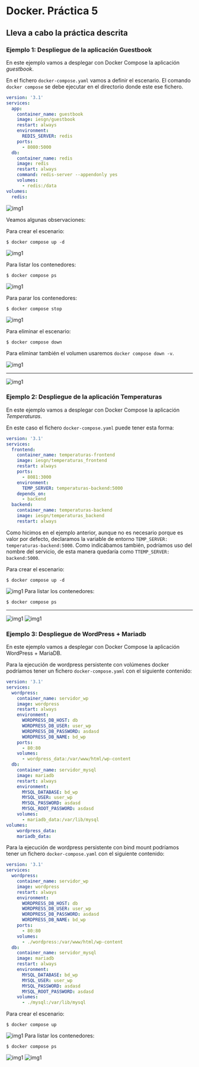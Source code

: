 # Docker. Práctica 5



## Lleva a cabo la práctica descrita

### Ejemplo 1: Despliegue de la aplicación Guestbook

En este ejemplo vamos a desplegar con Docker Compose la aplicación *guestbook*.

En el fichero `docker-compose.yaml` vamos a definir el escenario. El comando `docker compose` se debe ejecutar en el directorio donde este ese fichero. 

```yaml
version: '3.1'
services:
  app:
    container_name: guestbook
    image: iesgn/guestbook
    restart: always
    environment:
      REDIS_SERVER: redis
    ports:
      - 8080:5000
  db:
    container_name: redis
    image: redis
    restart: always
    command: redis-server --appendonly yes
    volumes:
      - redis:/data
volumes:
  redis:
```
![img1](/Docker/Images/act5/Screenshot_1.png)

Veamos algunas observaciones:

Para crear el escenario:

```
$ docker compose up -d
```

![img1](/Docker/Images/act5/Screenshot_2.png)

Para listar los contenedores:

```
$ docker compose ps
```
![img1](/Docker/Images/act5/Screenshot_3.png)

Para parar los contenedores:

```
$ docker compose stop
```


![img1](/Docker/Images/act5/Screenshot_5.png)

Para eliminar el escenario:

```
$ docker compose down
```

Para eliminar también el volumen usaremos `docker compose down -v`.

![img1](/Docker/Images/act5/Screenshot_6.png)

---
![img1](/Docker/Images/act5/Screenshot_4.png)

### Ejemplo 2: Despliegue de la aplicación Temperaturas

En este ejemplo vamos a desplegar con Docker Compose la aplicación *Temperaturas*.

En este caso el fichero `docker-compose.yaml` puede tener esta forma:

```yaml
version: '3.1'
services:
  frontend:
    container_name: temperaturas-frontend
    image: iesgn/temperaturas_frontend
    restart: always
    ports:
      - 8081:3000
    environment:
      TEMP_SERVER: temperaturas-backend:5000
    depends_on:
      - backend
  backend:
    container_name: temperaturas-backend
    image: iesgn/temperaturas_backend
    restart: always
```

Como hicimos en el ejemplo anterior, aunque no es necesario porque es valor por defecto, declaramos la variable de entorno `TEMP_SERVER: temperaturas-backend:5000`. Como indicábamos también, podríamos uso del nombre del servicio, de esta manera quedaría como `TTEMP_SERVER: backend:5000`.

Para crear el escenario:

```
$ docker compose up -d
```
![img1](/Docker/Images/act5/Screenshot_7.png)
Para listar los contenedores:

```
$ docker compose ps
```
---
![img1](/Docker/Images/act5/Screenshot_8.png)
![img1](/Docker/Images/act5/Screenshot_9.png)


### Ejemplo 3: Despliegue de WordPress + Mariadb

En este ejemplo vamos a desplegar con Docker Compose la aplicación WordPress + MariaDB.


Para la ejecución de wordpress persistente con volúmenes docker podríamos tener un fichero `docker-compose.yaml` con el siguiente contenido:

```yaml
version: '3.1'
services:
  wordpress:
    container_name: servidor_wp
    image: wordpress
    restart: always
    environment:
      WORDPRESS_DB_HOST: db
      WORDPRESS_DB_USER: user_wp
      WORDPRESS_DB_PASSWORD: asdasd
      WORDPRESS_DB_NAME: bd_wp
    ports:
      - 80:80
    volumes:
      - wordpress_data:/var/www/html/wp-content
  db:
    container_name: servidor_mysql
    image: mariadb
    restart: always
    environment:
      MYSQL_DATABASE: bd_wp
      MYSQL_USER: user_wp
      MYSQL_PASSWORD: asdasd
      MYSQL_ROOT_PASSWORD: asdasd
    volumes:
      - mariadb_data:/var/lib/mysql
volumes:
    wordpress_data:
    mariadb_data:
```

Para la ejecución de wordpress persistente con bind mount podríamos tener un fichero `docker-compose.yaml` con el siguiente contenido:

```yaml
version: '3.1'
services:
  wordpress:
    container_name: servidor_wp
    image: wordpress
    restart: always
    environment:
      WORDPRESS_DB_HOST: db
      WORDPRESS_DB_USER: user_wp
      WORDPRESS_DB_PASSWORD: asdasd
      WORDPRESS_DB_NAME: bd_wp
    ports:
      - 80:80
    volumes:
      - ./wordpress:/var/www/html/wp-content
  db:
    container_name: servidor_mysql
    image: mariadb
    restart: always
    environment:
      MYSQL_DATABASE: bd_wp
      MYSQL_USER: user_wp
      MYSQL_PASSWORD: asdasd
      MYSQL_ROOT_PASSWORD: asdasd
    volumes:
      - ./mysql:/var/lib/mysql
```


Para crear el escenario:

```
$ docker compose up

```
![img1](/Docker/Images/act5/Screenshot_10.png)
Para listar los contenedores:

```
$ docker compose ps
```
![img1](/Docker/Images/act5/Screenshot_11.png)
![img1](/Docker/Images/act5/Screenshot_12.png)

